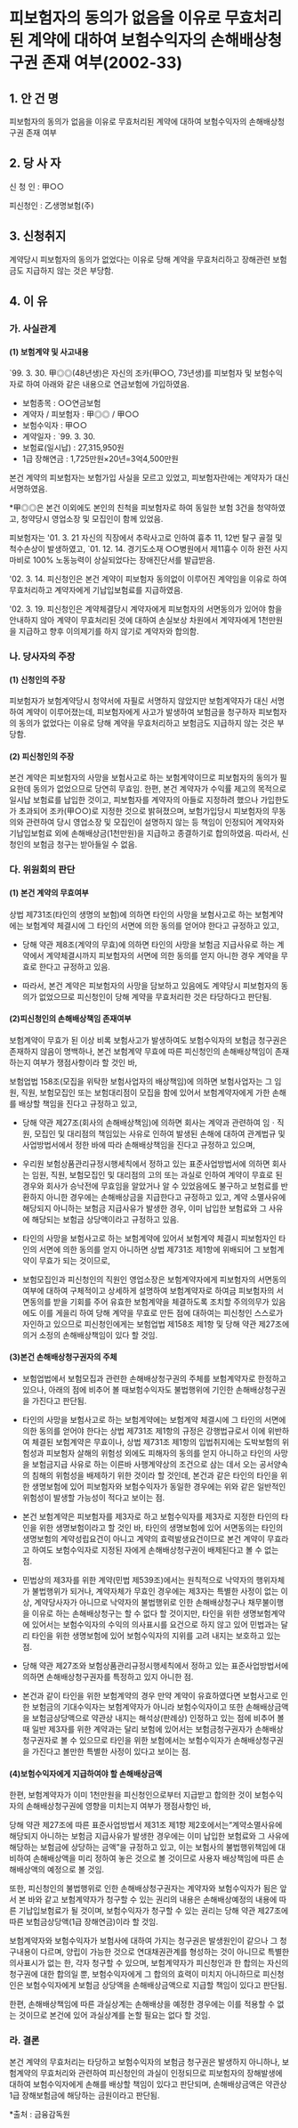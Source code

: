 # 피보험자의 동의가 없음을 이유로 무효처리된 계약에 대하여 보험수익자의 손해배상청구권 존재 여부(2002-33)

## 1. 안 건 명
피보험자의 동의가 없음을 이유로 무효처리된 계약에 대하여 보험수익자의 손해배상청구권 존재 여부

## 2. 당 사 자

신 청 인 : 甲○○
               
피신청인 : 乙생명보험(주) 


## 3. 신청취지

계약당시 피보험자의 동의가 없었다는 이유로 당해 계약을 무효처리하고 장해관련 보험금도 지급하지 않는 것은 부당함.


## 4. 이   유

### 가. 사실관계

#### (1) 보험계약 및 사고내용
 
`99. 3. 30. 甲◎◎(48년생)은 자신의 조카(甲○○, 73년생)를 피보험자 및 보험수익자로 하여 아래와 같은 내용으로 연금보험에 가입하였음.
         
- 보험종목            : ○○연금보험
- 계약자 / 피보험자   : 甲◎◎ / 甲○○
- 보험수익자          : 甲○○
- 계약일자            : `99. 3. 30.
- 보험료(일시납)      : 27,315,950원
- 1급 장해연금        : 1,725만원×20년=3억4,500만원

본건 계약의 피보험자는 보험가입 사실을 모르고 있었고, 피보험자란에는 계약자가 대신 서명하였음.

*甲◎◎은 본건 이외에도 본인의 친척을 피보험자로 하여 동일한 보험 3건을 청약하였고, 청약당시 영업소장 및 모집인이 함께 있었음.

피보험자는 '01. 3. 21 자신의 직장에서 추락사고로 인하여 흉추 11, 12번 탈구 골절 및 척수손상이 발생하였고, `01. 12. 14. 경기도소재 ○○병원에서 제11흉수 이하 완전 사지마비로 100% 노동능력이 상실되었다는 장애진단서를 발급받음.

'02. 3. 14. 피신청인은 본건 계약이 피보험자 동의없이 이루어진 계약임을 이유로 하여 무효처리하고 계약자에게 기납입보험료를 지급하였음.

'02. 3. 19. 피신청인은 계약체결당시 계약자에게 피보험자의 서면동의가 있어야 함을 안내하지 않아 계약이 무효처리된 것에 대하여 손실보상 차원에서 계약자에게 1천만원을 지급하고 향후 이의제기를 하지 않기로 계약자와 합의함.

### 나. 당사자의 주장

####   (1) 신청인의 주장

피보험자가 보험계약당시 청약서에 자필로 서명하지 않았지만 보험계약자가 대신 서명하여 계약이 이루어졌는데, 피보험자에게 사고가 발생하여 보험금을 청구하자 피보험자의 동의가 없었다는 이유로 당해 계약을 무효처리하고 보험금도 지급하지 않는 것은 부당함.

####    (2) 피신청인의 주장

본건 계약은 피보험자의 사망을 보험사고로 하는 보험계약이므로 피보험자의 동의가 필요한데 동의가 없었으므로 당연히 무효임. 한편, 본건 계약자가 수익률 제고의 목적으로 일시납 보험료를 납입한 것이고, 피보험자를 계약자의 아들로 지정하려 했으나 가입한도가 초과되어 조카(甲○○)로 지정한 것으로 밝혀졌으며, 보험가입당시 피보험자의 무동의와 관련하여 당시 영업소장 및 모집인이 설명하지 않는 등 책임이 인정되어 계약자와 기납입보험료 외에 손해배상금(1천만원)을 지급하고 종결하기로 합의하였음. 따라서, 신청인의 보험금 청구는 받아들일 수 없음.


### 다. 위원회의 판단

#### (1) 본건 계약의 무효여부

상법 제731조(타인의 생명의 보험)에 의하면 타인의 사망을 보험사고로 하는 보험계약에는 보험계약 체결시에 그 타인의 서면에 의한 동의를 얻어야 한다고 규정하고 있고,

  - 당해 약관 제8조(계약의 무효)에 의하면 타인의 사망을 보험금 지급사유로 하는 계약에서 계약체결시까지 피보험자의 서면에 의한 동의를 얻지 아니한 경우 계약을 무효로 한다고 규정하고 있음.

  - 따라서, 본건 계약은 피보험자의 사망을 담보하고 있음에도 계약당시 피보험자의 동의가 없었으므로 피신청인이 당해 계약을 무효처리한 것은 타당하다고 판단됨. 

#### (2)피신청인의 손해배상책임 존재여부

보험계약이 무효가 된 이상 비록 보험사고가 발생하여도 보험수익자의 보험금 청구권은 존재하지 않음이 명백하나, 본건 보험계약 무효에 따른 피신청인의 손해배상책임이 존재하는지 여부가 쟁점사항이라 할 것인 바,

보험업법 158조(모집을 위탁한 보험사업자의 배상책임)에 의하면 보험사업자는 그 임원, 직원, 보험모집인 또는 보험대리점이 모집을 함에 있어서 보험계약자에게 가한 손해를 배상할 책임을 진다고 규정하고 있고,

  - 당해 약관 제27조(회사의 손해배상책임)에 의하면 회사는 계약과 관련하여 임ㆍ직원, 모집인 및 대리점의 책임있는 사유로 인하여 발생된 손해에 대하여 관계법규 및 사업방법서에서 정한 바에 따라 손해배상책임을 진다고 규정하고 있으며,


  - 우리원 보험상품관리규정시행세칙에서 정하고 있는 표준사업방법서에 의하면 회사는 임원, 직원, 보험모집인 및 대리점의 고의 또는 과실로 인하여 계약이 무효로 된 경우와 회사가 승낙전에 무효임을 알았거나 알 수 있었음에도 불구하고 보험료를 반환하지 아니한 경우에는 손해배상금을 지급한다고 규정하고 있고, 계약 소멸사유에 해당되지 아니하는 보험금 지급사유가 발생한 경우, 이미 납입한 보험료와 그 사유에 해당되는 보험금 상당액이라고 규정하고 있음.

- 타인의 사망을 보험사고로 하는 보험계약에 있어서 보험계약 체결시 피보험자인 타인의 서면에 의한 동의를 얻지 아니하면 상법 제731조 제1항에 위배되어 그 보험계약이 무효가 되는 것이므로, 

- 보험모집인과 피신청인의 직원인 영업소장은 보험계약자에게 피보험자의 서면동의 여부에 대하여 구체적이고 상세하게 설명하여 보험계약자로 하여금 피보험자의 서면동의를 받을 기회를 주어 유효한 보험계약을 체결하도록 조치할 주의의무가 있음에도 이를 게을리 하여 당해 계약을 무효로 만든 점에 대하여는 피신청인 스스로가 자인하고 있으므로 피신청인에게는 보험업법 제158조 제1항 및 당해 약관 제27조에 의거 소정의 손해배상책임이 있다 할 것임.

#### (3)본건 손해배상청구권자의 주체

- 보험업법에서 보험모집과 관련한 손해배상청구권의 주체를 보험계약자로 한정하고 있으나, 아래의 점에 비추어 볼 때보험수익자도 불법행위에 기인한 손해배상청구권을 가진다고 판단됨. 
 
- 타인의 사망을 보험사고로 하는 보험계약에는 보험계약 체결시에 그 타인의 서면에 의한 동의를 얻어야 한다는 상법 제731조 제1항의 규정은 강행법규로서 이에 위반하여 체결된 보험계약은 무효이나, 상법 제731조 제1항의 입법취지에는 도박보험의 위험성과 피보험자 살해의 위험성 외에도 피해자의 동의를 얻지 아니하고 타인의 사망을 보험금지급 사유로 하는 이른바 사행계약상의 조건으로 삼는 데서 오는 공서양속의 침해의 위험성을 배제하기 위한 것이라 할 것인데, 본건과 같은 타인의 타인을 위한 생명보험에 있어 피보험자와 보험수익자가 동일한 경우에는 위와 같은 일반적인 위험성이 발생할 가능성이 적다고 보이는 점.

- 본건 보험계약은 피보험자를 제3자로 하고 보험수익자를 제3자로 지정한 타인의 타인을 위한 생명보험이라고 할 것인 바, 타인의 생명보험에 있어 서면동의는 타인의 생명보험의 계약성립요건이 아니고 계약의 효력발생요건이므로 본건 계약이 무효라고 하여도 보험수익자로 지정된 자에게 손해배상청구권이 배제된다고 볼 수 없는 점.

- 민법상의 제3자를 위한 계약(민법 제539조)에서는 원칙적으로 낙약자의 행위자체가 불법행위가 되거나, 계약자체가 무효인 경우에는 제3자는 특별한 사정이 없는 이상, 계약당사자가 아니므로 낙약자의 불법행위로 인한 손해배상청구나 채무불이행을 이유로 하는 손해배상청구는 할 수 없다 할 것이지만, 타인을 위한 생명보험계약에 있어서는 보험수익자의 수익의 의사표시를 요건으로 하지 않고 있어 민법과는 달리 타인을 위한 생명보험에 있어 보험수익자의 지위를 고려 내지는 보호하고 있는 점.

- 당해 약관 제27조와 보험상품관리규정시행세칙에서 정하고 있는 표준사업방법서에 의하면 손해배상청구권자를 특정하고 있지 아니한 점.  
          
- 본건과 같이 타인을 위한 보험계약의 경우 만약 계약이 유효하였다면 보험사고로 인한 보험금의 기대수익자는 보험계약자가 아니라 보험수익자이고 또한 손해배상금액을 보험금상당액으로 약관상 내지는 해석상(판례상) 인정하고 있는 점에 비추어 볼 때 일반 제3자를 위한 계약과는 달리 보험에 있어서는 보험금청구권자가 손해배상청구권자로 볼 수 있으므로 타인을 위한 보험에서는 보험수익자가 손해배상청구권을 가진다고 볼만한 특별한 사정이 있다고 보이는 점.

#### (4)보험수익자에게 지급하여야 할 손해배상금액

한편, 보험계약자가 이미 1천만원을 피신청인으로부터 지급받고 합의한 것이 보험수익자의 손해배상청구권에 영향을 미치는지 여부가 쟁점사항인 바, 
    
당해 약관 제27조에 따른 표준사업방법서 제31조 제1항 제2호에서는“계약소멸사유에 해당되지 아니하는 보험금 지급사유가 발생한 경우에는 이미 납입한 보험료와 그 사유에 해당하는 보험금에 상당하는 금액”을 규정하고 있고, 이는 보험사의 불법행위책임에 대비하여 손해배상액을 미리 정하여 놓은 것으로 볼 것이므로 사용자 배상책임에 따른 손해배상액의 예정으로 볼 것임.

또한, 피신청인의 불법행위로 인한 손해배상청구권자는 계약자와 보험수익자가 됨은 앞서 본 바와 같고 보험계약자가 청구할 수 있는 권리의 내용은 손해배상예정의 내용에 따른 기납입보험료가 될 것이며, 보험수익자가 청구할 수 있는 권리는 당해 약관 제27조에 따른 보험금상당액(1급 장해연금)이라 할 것임.

보험계약자와 보험수익자가 보험사에 대하여 가지는 청구권은 발생원인이 같으나 그 청구내용이 다르며, 양립이 가능한 것으로 연대채권관계를 형성하는 것이 아니므로 특별한 의사표시가 없는 한, 각자 청구할 수 있으며, 보험계약자가 피신청인과 한 합의는 자신의 청구권에 대한 합의일 뿐, 보험수익자에게 그 합의의 효력이 미치지 아니하므로 피신청인은 보험수익자에게 보험금 상당액을 손해배상금액으로 지급할 책임이 있다고 판단됨.

한편, 손해배상책임에 따른 과실상계는 손해배상을 예정한 경우에는 이를 적용할 수 없는 것이므로 본건에 있어 과실상계를 논할 필요는 없다 할 것임.

### 라. 결론

본건 계약의 무효처리는 타당하고 보험수익자의 보험금 청구권은 발생하지 아니하나, 보험계약의 무효처리와 관련하여 피신청인의 과실이 인정되므로 피보험자의 장해발생에 대하여 보험수익자에게 손해를 배상할 책임이 있다고 판단되며, 손해배상금액은 약관상 1급 장해보험금에 해당하는 금원이라고 판단됨.


*출처 : 금융감독원